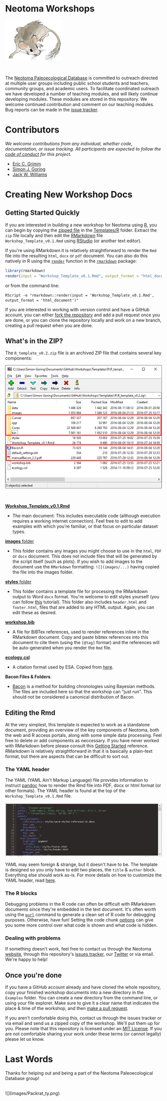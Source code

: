 # Neotoma Workshops

![](images/Packrat.png)

<br>

The [Neotoma Paleoecological Database](http://neotomadb.org) is committed to outreach directed at multiple user groups including public school students and teachers, community groups, and academic users.  To facilitate coordinated outreach we have developed a number of teaching modules, and will likely continue developing modules.  These modules are stored in this repository.  We welcome continued contribution and comment on our teaching modules.  Bug reports can be made in the [issue tracker](https://github.com/NeotomaDB/Workshops/issues).

# Contributors

*We welcome contributions from any individual, whether code, documentation, or issue tracking.  All participants are expected to follow the [code of conduct](https://github.com/EarthLifeConsortium/earthlife/blob/master/CONDUCT.md) for this project.*

* [Eric C. Grimm](http://)
* [Simon J. Goring](http://github.com/SimonGoring)
* [Jack W. Williams](http://github.com/IceAgeEcologist)

# Creating New Workshop Docs

## Getting Started Quickly

If you are interested in building a new workshop for Neotoma using [R](https://www.r-project.org/about.html), you can begin by copying the [zipped file](https://github.com/NeotomaDB/Workshops/raw/master/Templates/R/R_template_v0.1.zip) in the [Templates/R](https://github.com/NeotomaDB/Workshops/tree/master/Templates/R) folder.  Extract the `zip` file locally and then edit the [RMarkdown](http://rmarkdown.rstudio.com/) file `Workshop_Template_v0.1.Rmd`  using [RStudio](https://www.rstudio.com/) (or another text editor).

If you're using RMarkdown it is relatively straightforward to render the `Rmd` file into the resulting `html`, `docx` or `pdf` document.  You can also do this natively in R using the [`render`](http://www.inside-r.org/packages/cran/rmarkdown/docs/render) function in the [`rmarkdown`](https://cran.r-project.org/web/packages/rmarkdown/) package:

```r
library(rmarkdown)
render(input = "Workshop_Template_v0.1.Rmd", output_format = "html_document")
```

or from the command line:

```
RScript -e "rmarkdown::render(input = 'Workshop_Template_v0.1.Rmd', output_format = 'html_document')"
```

If you are interested in working with version control and have a GitHub account, you can either [fork the repository](https://help.github.com/articles/fork-a-repo/) and add a pull request once you are done, or you can clone the repository locally and work on a new branch, creating a pull request when you are done.

## What's in the ZIP?

The `R_template_v0.2.zip` file is an archived ZIP file that contains several key components:

![](images/zip_contents.png)

<br>

[**Workshop_Template_v0.1.Rmd**](https://github.com/NeotomaDB/Workshops/blob/master/Templates/R/Workshop_Template_v0.1.Rmd)

  * The main document:   This includes executable code (although execution requires a working internet connection).  Feel free to edit to add examples with which you're familiar, or that focus on particular dataset types.<br>

[**images** folder](https://github.com/NeotomaDB/Workshops/tree/master/Templates/R/images)

  * This folder contains any images you might choose to use in the `html`, `PDF` or `docx` document.  This does not include files that will be generated by the script itself (such as plots).  If you wish to add images to the document use the `RMarkdown` formatting: `![](images/...)` having copied the file into the images folder.<br>

[**styles** folder](https://github.com/NeotomaDB/Workshops/tree/master/Templates/R/styles)

  * This folder contains a template file for processing the RMarkdown output to Word `docx` format.  You're welcome to edit styles yourself (you can follow [this](http://rmarkdown.rstudio.com/articles_docx.html) tutorial).  This folder also includes `header.html` and `footer.html`, files that are added to any HTML output.  Again, you can edit these as desired.<br>

[**workshop.bib**](https://github.com/NeotomaDB/Workshops/blob/master/Templates/R/workshop.bib)

  * A file for BiBTex references, used to render references inline in the RMarkdown document.  Copy and paste bibtex references into this document to cite them (using the `[@tag]` formar) and the references will be auto-generated when you render the `Rmd` file.<br>

[**ecology.csl**](https://github.com/NeotomaDB/Workshops/blob/master/Templates/R/ecology.csl)

  * A citation format used by ESA.  Copied from [here](https://github.com/citation-style-language/styles/blob/master/ecology.csl).

**Bacon Files & Folders**:

  * [Bacon](http://chrono.qub.ac.uk/blaauw/bacon.html) is a method for building chronologies using Bayesian methods.  The files are included here so that the workshop can "just run".  This should not be considered a canonical distribution of Bacon.

## Editing the Rmd

At the very simplest, this template is expected to work as a standalone document, providing an overview of the key components of Neotoma, both the web and R access portals, along with some simple data processing.  Feel free to delete or add components as neccessary.  If you have never worked with RMarkdown before please consult this [Getting Started](http://rmarkdown.rstudio.com/?package=servr&version=0.4) reference.  RMarkdown is relatively straightforward in that it is basically a plain-text format, but there are aspects that can be difficult to sort out.

### The YAML header

The YAML (YAML Ain't Markup Language) file provides information to instruct [pandoc](http://pandoc.org/) how to render the Rmd file into PDF, docx or html format (or other formats).  The YAML header is found at the top of the `Workshop_Template_v0.1.Rmd` file.

![](images/yaml_image.png)

YAML may seem foreign & strange, but it doesn't have to be.  The template is designed so you only have to edit two places, the `title` & `author` block.  Everything else should work as-is.  For more details on how to customize the YAML header, read [here](http://webcache.googleusercontent.com/search?q=cache:fg2r7RePCJsJ:www.introductoryr.co.uk/Reproducibility/Chap_5_Global_options.html+&cd=1&hl=en&ct=clnk&gl=ca).

### The R blocks

Debugging problems in the R code can often be difficult with RMarkdown documents since they're embedded in the text document.  It's often worth using the [`purl`](https://rforge.net/doc/packages/knitr/knit.html) command to generate a clean set of R code for debugging purposes.  Otherwise, have fun!  Setting the code chunk [options](http://yihui.name/knitr/options/) can give you some more control over what code is shown and what code is hidden.

### Dealing with problems

If something doesn't work, feel free to contact us through the Neotoma [website](http://neotomadb.org), through this repository's [issues tracker](https://github.com/NeotomaDB/Workshops/issues), our [Twitter](http://twitter.com/neotomadb) or via email.  We're happy to help!

## Once you're done

If you have a GitHub account already and have cloned the whole repository, copy your finished workshop documents into a new directory in the `Examples` folder.  You can create a new directory from the command line, or using your file explorer. Make sure to give it a clear name that indicates the place & time of the workshop, and then [make a pull request](https://help.github.com/articles/creating-a-pull-request/).

If you aren't comfortable doing this, contact us through the issues tracker or via email and send us a zipped copy of the workshop.  We'll put them up for you.  Please note that this repository is licensed under an [MIT License](https://raw.githubusercontent.com/NeotomaDB/Workshops/master/LICENSE).  If you are not comfortable sharing your work under these terms (or cannot legally) please let us know.

# Last Words

Thanks for helping out and being a part of the Neotoma Paleoecological Database group!

<br>
![](images/Packrat_ty.png)